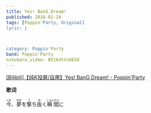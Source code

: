 ```yaml
---
title: Yes! BanG_Dream!
published: 2016-02-24
tags: [Poppin'Party, Original]
lyric: |



category: Poppin'Party
band: Poppin'Party
nikokara_video: BV16dtVz8EXU
---
```

<summary>
<a href="https://www.bilibili.com/video/BV16dtVz8EXU/">
  [Bilibili]【纯K投屏/自用】Yes! BanG Dream! - Poppin'Party
</a>
</summary>

**歌词**

<ruby>今<rt>いま</rt></ruby>、<ruby>夢<rt>ゆめ</rt></ruby>を<ruby>撃<rt>う</rt></ruby>ち<ruby>抜<rt>ぬ</rt></ruby>く<ruby>瞬間<rt>しゅんかん</rt></ruby>に

